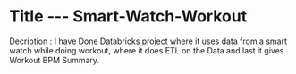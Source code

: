 # Title ---  Smart-Watch-Workout
Decription : I have Done Databricks project where it uses data from a smart watch while doing workout, where it does ETL on the Data and last it gives Workout BPM Summary.
